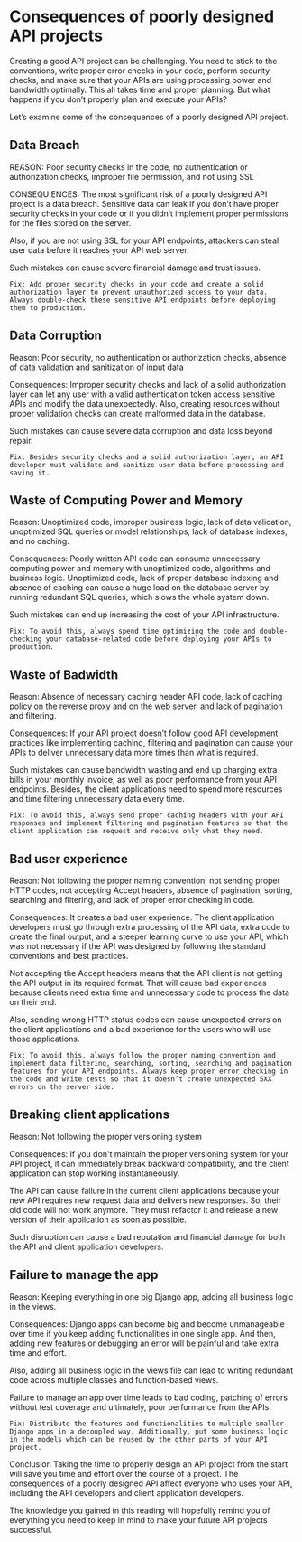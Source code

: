 # Consequences of poorly designed API projects

Creating a good API project can be challenging. You need to stick to the conventions, write proper error checks in your code, perform security checks, and make sure that your APIs are using processing power and bandwidth optimally. This all takes time and proper planning. But what happens if you don’t properly plan and execute your APIs?

Let’s examine some of the consequences of a poorly designed API project.

## Data Breach

REASON: Poor security checks in the code, no authentication or authorization checks, improper file permission, and not using SSL

CONSEQUIENCES: The most significant risk of a poorly designed API project is a data breach. Sensitive data can leak if you don’t have proper security checks in your code or if you didn’t implement proper permissions for the files stored on the server.

Also, if you are not using SSL for your API endpoints, attackers can steal user data before it reaches your API web server.

Such mistakes can cause severe financial damage and trust issues.

`Fix: Add proper security checks in your code and create a solid authorization layer to prevent unauthorized access to your data. Always double-check these sensitive API endpoints before deploying them to production.
`

## Data Corruption

Reason: Poor security, no authentication or authorization checks, absence of data validation and sanitization of input data

Consequences: Improper security checks and lack of a solid authorization layer can let any user with a valid authentication token access sensitive APIs and modify the data unexpectedly. Also, creating resources without proper validation checks can create malformed data in the database.

Such mistakes can cause severe data corruption and data loss beyond repair.

`Fix: Besides security checks and a solid authorization layer, an API developer must validate and sanitize user data before processing and saving it.`

## Waste of Computing Power and Memory

Reason: Unoptimized code, improper business logic, lack of data validation, unoptimized SQL queries or model relationships, lack of database indexes, and no caching.

Consequences: Poorly written API code can consume unnecessary computing power and memory with unoptimized code, algorithms and business logic. Unoptimized code, lack of proper database indexing and absence of caching can cause a huge load on the database server by running redundant SQL queries, which slows the whole system down.

Such mistakes can end up increasing the cost of your API infrastructure.

`Fix: To avoid this, always spend time optimizing the code and double-checking your database-related code before deploying your APIs to production.`

## Waste of Badwidth

Reason: Absence of necessary caching header API code, lack of caching policy on the reverse proxy and on the web server, and lack of pagination and filtering.

Consequences: If your API project doesn’t follow good API development practices like implementing caching, filtering and pagination can cause your APIs to deliver unnecessary data more times than what is required.

Such mistakes can cause bandwidth wasting and end up charging extra bills in your monthly invoice, as well as poor performance from your API endpoints. Besides, the client applications need to spend more resources and time filtering unnecessary data every time.

`Fix: To avoid this, always send proper caching headers with your API responses and implement filtering and pagination features so that the client application can request and receive only what they need.`

## Bad user experience

Reason: Not following the proper naming convention, not sending proper HTTP codes, not accepting Accept headers, absence of pagination, sorting, searching and filtering, and lack of proper error checking in code.

Consequences: It creates a bad user experience. The client application developers must go through extra processing of the API data, extra code to create the final output, and a steeper learning curve to use your API, which was not necessary if the API was designed by following the standard conventions and best practices.

Not accepting the Accept headers means that the API client is not getting the API output in its required format. That will cause bad experiences because clients need extra time and unnecessary code to process the data on their end.

Also, sending wrong HTTP status codes can cause unexpected errors on the client applications and a bad experience for the users who will use those applications.

`Fix: To avoid this, always follow the proper naming convention and implement data filtering, searching, sorting, searching and pagination features for your API endpoints. Always keep proper error checking in the code and write tests so that it doesn’t create unexpected 5XX errors on the server side.`

## Breaking client applications

Reason: Not following the proper versioning system

Consequences: If you don't maintain the proper versioning system for your API project, it can immediately break backward compatibility, and the client application can stop working instantaneously.

The API can cause failure in the current client applications because your new API requires new request data and delivers new responses. So, their old code will not work anymore. They must refactor it and release a new version of their application as soon as possible.

Such disruption can cause a bad reputation and financial damage for both the API and client application developers.

## Failure to manage the app

Reason: Keeping everything in one big Django app, adding all business logic in the views.

Consequences: Django apps can become big and become unmanageable over time if you keep adding functionalities in one single app. And then, adding new features or debugging an error will be painful and take extra time and effort.

Also, adding all business logic in the views file can lead to writing redundant code across multiple classes and function-based views.

Failure to manage an app over time leads to bad coding, patching of errors without test coverage and ultimately, poor performance from the APIs.

`Fix: Distribute the features and functionalities to multiple smaller Django apps in a decoupled way. Additionally, put some business logic in the models which can be reused by the other parts of your API project. `

Conclusion
Taking the time to properly design an API project from the start will save you time and effort over the course of a project. The consequences of a poorly designed API affect everyone who uses your API, including the API developers and client application developers.

The knowledge you gained in this reading will hopefully remind you of everything you need to keep in mind to make your future API projects successful.
